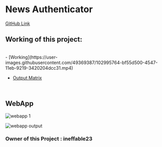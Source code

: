# News Authenticator

[GitHub Link](https://github.com/ineffable23/DSC-WOW-News-Authenticator)

## Working of this project:
<br>
- [Working](https://user-images.githubusercontent.com/49369387/102995764-bf55d500-4547-11eb-9219-3420204dcc31.mp4)

- [Output Matrix](https://user-images.githubusercontent.com/49369387/102997005-1ceb2100-454a-11eb-8b51-8060c41ddea8.mp4)
<br>

## WebApp
![webapp 1](https://user-images.githubusercontent.com/49369387/102997089-44da8480-454a-11eb-84c4-fc1f678cd2a1.png)
<br>

![webapp output](https://user-images.githubusercontent.com/49369387/102997120-5754be00-454a-11eb-8fd0-488688318c26.png)
<br>



### Owner of this Project : ineffable23